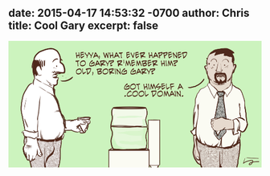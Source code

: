 date: 2015-04-17 14:53:32 -0700
author: Chris
title: Cool Gary
excerpt: false
----

![Cool Gary](/media/2015-04-17-gary-cool.jpg)